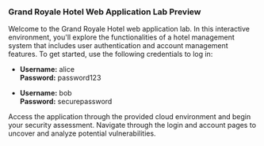 ### Grand Royale Hotel Web Application Lab Preview

Welcome to the Grand Royale Hotel web application lab. In this interactive environment, you'll explore the functionalities of a hotel management system that includes user authentication and account management features. To get started, use the following credentials to log in:

- **Username:** alice  
  **Password:** password123

- **Username:** bob  
  **Password:** securepassword

Access the application through the provided cloud environment and begin your security assessment. Navigate through the login and account pages to uncover and analyze potential vulnerabilities.